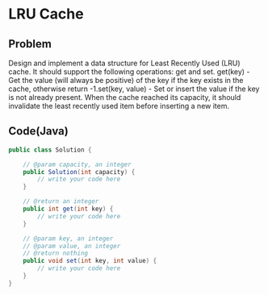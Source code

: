# LRU Cache

## Problem

Design and implement a data structure for Least Recently Used (LRU) cache. It should support the following operations: get and set.
get(key) - Get the value (will always be positive) of the key if the key exists in the cache, otherwise return -1.set(key, value) - Set or insert the value if the key is not already present. When the cache reached its capacity, it should invalidate the least recently used item before inserting a new item.

## Code(Java)

```java
public class Solution {

    // @param capacity, an integer
    public Solution(int capacity) {
        // write your code here
    }

    // @return an integer
    public int get(int key) {
        // write your code here
    }

    // @param key, an integer
    // @param value, an integer
    // @return nothing
    public void set(int key, int value) {
        // write your code here
    }
}
```
